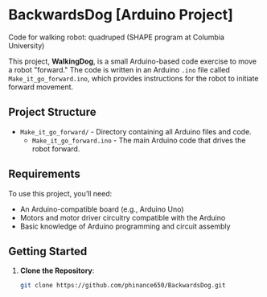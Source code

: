 # BackwardsDog [Arduino Project]
Code for walking robot: quadruped (SHAPE program at Columbia University)

This project, **WalkingDog**, is a small Arduino-based code exercise to move a robot "forward." The code is written in an Arduino `.ino` file called `Make_it_go_forward.ino`, which provides instructions for the robot to initiate forward movement.

## Project Structure

- `Make_it_go_forward/` - Directory containing all Arduino files and code.
  - `Make_it_go_forward.ino` - The main Arduino code that drives the robot forward.

## Requirements

To use this project, you’ll need:
- An Arduino-compatible board (e.g., Arduino Uno)
- Motors and motor driver circuitry compatible with the Arduino
- Basic knowledge of Arduino programming and circuit assembly

## Getting Started

1. **Clone the Repository**:

   ```bash
   git clone https://github.com/phinance650/BackwardsDog.git
